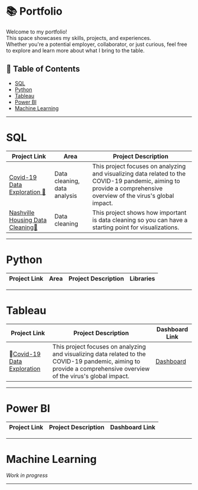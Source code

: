 # 📚 Portfolio
Welcome to my portfolio! <br>
This space showcases my skills, projects, and experiences. <br>
Whether you're a potential employer, collaborator, or just curious, feel free to explore and learn more about what I bring to the table.

## 📑 Table of Contents
- [SQL](#sql)
- [Python](#python)
- [Tableau](#tableau)
- [Power BI](#PowerBI)
- [Machine Learning](#Machine-Learning)


***

# SQL

| Project Link | Area | Project Description | 
|---|---|---|  
| [Covid-19 Data Exploration 🦠](https://github.com/arza1uz/Covid-19-Data-Exploration)| Data cleaning, data analysis | This project focuses on analyzing and visualizing data related to the COVID-19 pandemic, aiming to provide a comprehensive overview of the virus's global impact. 
| [Nashville Housing Data Cleaning🏡](https://github.com/arza1uz/Nashville-Housing-Data-Cleaning)| Data cleaning | This project shows how important is data cleaning so you can have a starting point for visualizations.

***

# Python

| Project Link | Area | Project Description | Libraries |    
|---|---|---|---|

***

# Tableau

| Project Link | Project Description | Dashboard Link |
|---|---|---|
| 🦠[Covid-19 Data Exploration](https://github.com/arza1uz/Covid-19-Data-Exploration)| This project focuses on analyzing and visualizing data related to the COVID-19 pandemic, aiming to provide a comprehensive overview of the virus's global impact. | [Dashboard](https://public.tableau.com/app/profile/jos.antonio.guerrero.arzaluz/viz/Covid-19Dashboard_17065988084280/Dashboard1?publish=yes) |


***

# Power BI

| Project Link | Project Description | Dashboard Link |
|---|---|---|

***


# Machine Learning
*Work in progress*

***

